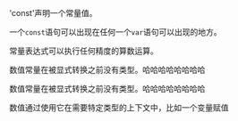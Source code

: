 'const'声明一个常量值。  

一个`const`语句可以出现在任何一个`var`语句可以出现的地方。  

常量表达式可以执行任何精度的算数运算。  

数值常量在被显式转换之前没有类型。哈哈哈哈哈哈哈哈  

数值常量在被显式转换之前没有类型。哈哈哈哈哈哈哈哈  

数值通过使用它在需要特定类型的上下文中，比如一个变量赋值  
